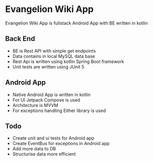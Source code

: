 # Evangelion Wiki App

Evangelion Wiki App is fullstack Android App with BE written in kotlin

## Back End

- BE is Rest API with simple get endpoints
- Data contains in local MySQL data base
- Rest Api is written using kotlin Spring Boot framework
- Unit tests are written using JUnit 5

## Android App

- Native Android App is written in kotlin
- For UI Jetpack Compose is used
- Architecture is MVVM
- For exceptions handling Either library is used

## Todo

- Create unit and ui tests for Android app
- Create EventBus for exceptions in Android app
- Add more data to DB
- Structurise data more efficient